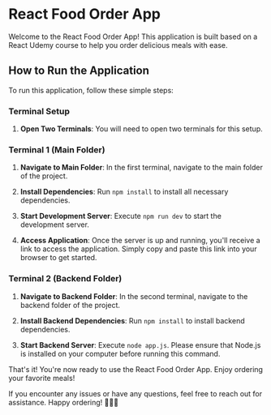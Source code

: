 # React Food Order App

Welcome to the React Food Order App! This application is built based on a React Udemy course to help you order delicious meals with ease.

## How to Run the Application

To run this application, follow these simple steps:

### Terminal Setup

1. **Open Two Terminals**: You will need to open two terminals for this setup.

### Terminal 1 (Main Folder)

1. **Navigate to Main Folder**: In the first terminal, navigate to the main folder of the project.
   
2. **Install Dependencies**: Run `npm install` to install all necessary dependencies.

3. **Start Development Server**: Execute `npm run dev` to start the development server.

4. **Access Application**: Once the server is up and running, you'll receive a link to access the application. Simply copy and paste this link into your browser to get started.

### Terminal 2 (Backend Folder)

1. **Navigate to Backend Folder**: In the second terminal, navigate to the backend folder of the project.

2. **Install Backend Dependencies**: Run `npm install` to install backend dependencies.

3. **Start Backend Server**: Execute `node app.js`. Please ensure that Node.js is installed on your computer before running this command.

That's it! You're now ready to use the React Food Order App. Enjoy ordering your favorite meals!

If you encounter any issues or have any questions, feel free to reach out for assistance. Happy ordering! 🍔🥗🍰
